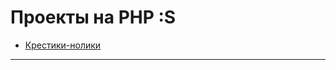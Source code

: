 # Проекты на PHP :S
* [Крестики-нолики](https://github.com/nani-desu-ka/php_stuff/tree/master/tic_tac_toe/www)
***

